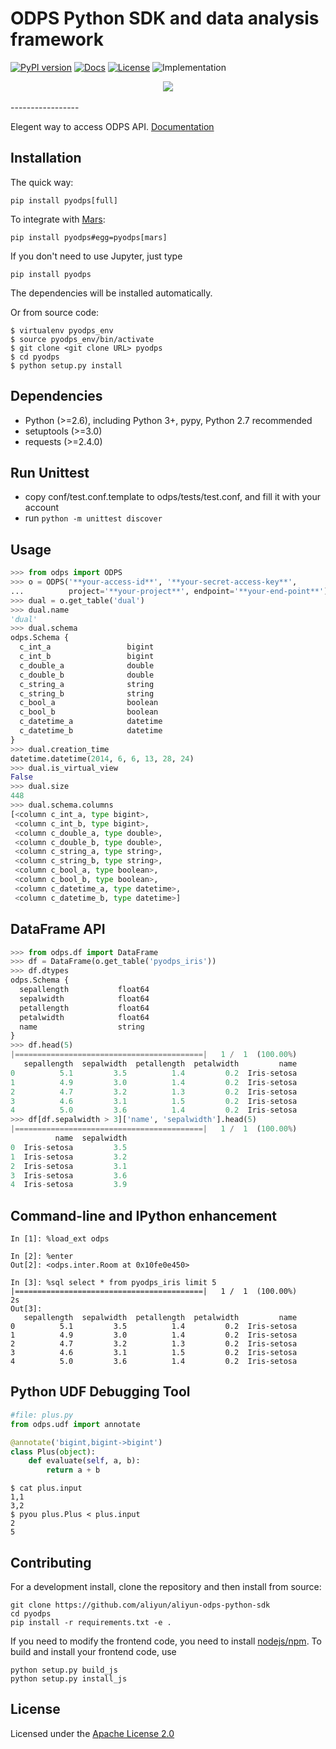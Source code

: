 # ODPS Python SDK and data analysis framework

[![PyPI version](https://img.shields.io/pypi/v/pyodps.svg?style=flat-square)](https://pypi.python.org/pypi/pyodps) [![Docs](https://img.shields.io/badge/docs-latest-brightgreen.svg?style=flat-square)](http://pyodps.readthedocs.org/) [![License](https://img.shields.io/pypi/l/pyodps.svg?style=flat-square)](https://github.com/aliyun/aliyun-odps-python-sdk/blob/master/License) ![Implementation](https://img.shields.io/pypi/implementation/pyodps.svg?style=flat-square)

<div align="center">
  <img src="http://pyodps.readthedocs.org/zh_CN/latest/_static/PyODPS.png"><br><br>
</div>
-----------------

Elegent way to access ODPS API. [Documentation](http://pyodps.readthedocs.org/)

## Installation

The quick way:

```
pip install pyodps[full]
```

To integrate with [Mars](https://docs.pymars.org/en/latest/):

```
pip install pyodps#egg=pyodps[mars]
```

If you don't need to use Jupyter, just type

```
pip install pyodps
```

The dependencies will be installed automatically.

Or from source code:

```shell
$ virtualenv pyodps_env
$ source pyodps_env/bin/activate
$ git clone <git clone URL> pyodps
$ cd pyodps
$ python setup.py install
```

## Dependencies

 * Python (>=2.6), including Python 3+, pypy, Python 2.7 recommended
 * setuptools (>=3.0)
 * requests (>=2.4.0)

## Run Unittest

- copy conf/test.conf.template to odps/tests/test.conf, and fill it with your account
- run `python -m unittest discover`

## Usage

```python
>>> from odps import ODPS
>>> o = ODPS('**your-access-id**', '**your-secret-access-key**',
...          project='**your-project**', endpoint='**your-end-point**')
>>> dual = o.get_table('dual')
>>> dual.name
'dual'
>>> dual.schema
odps.Schema {
  c_int_a                 bigint
  c_int_b                 bigint
  c_double_a              double
  c_double_b              double
  c_string_a              string
  c_string_b              string
  c_bool_a                boolean
  c_bool_b                boolean
  c_datetime_a            datetime
  c_datetime_b            datetime
}
>>> dual.creation_time
datetime.datetime(2014, 6, 6, 13, 28, 24)
>>> dual.is_virtual_view
False
>>> dual.size
448
>>> dual.schema.columns
[<column c_int_a, type bigint>,
 <column c_int_b, type bigint>,
 <column c_double_a, type double>,
 <column c_double_b, type double>,
 <column c_string_a, type string>,
 <column c_string_b, type string>,
 <column c_bool_a, type boolean>,
 <column c_bool_b, type boolean>,
 <column c_datetime_a, type datetime>,
 <column c_datetime_b, type datetime>]
```

## DataFrame API

```python
>>> from odps.df import DataFrame
>>> df = DataFrame(o.get_table('pyodps_iris'))
>>> df.dtypes
odps.Schema {
  sepallength           float64
  sepalwidth            float64
  petallength           float64
  petalwidth            float64
  name                  string
}
>>> df.head(5)
|==========================================|   1 /  1  (100.00%)         0s
   sepallength  sepalwidth  petallength  petalwidth         name
0          5.1         3.5          1.4         0.2  Iris-setosa
1          4.9         3.0          1.4         0.2  Iris-setosa
2          4.7         3.2          1.3         0.2  Iris-setosa
3          4.6         3.1          1.5         0.2  Iris-setosa
4          5.0         3.6          1.4         0.2  Iris-setosa
>>> df[df.sepalwidth > 3]['name', 'sepalwidth'].head(5)
|==========================================|   1 /  1  (100.00%)        12s
          name  sepalwidth
0  Iris-setosa         3.5
1  Iris-setosa         3.2
2  Iris-setosa         3.1
3  Iris-setosa         3.6
4  Iris-setosa         3.9
```

## Command-line and IPython enhancement

```
In [1]: %load_ext odps

In [2]: %enter
Out[2]: <odps.inter.Room at 0x10fe0e450>

In [3]: %sql select * from pyodps_iris limit 5
|==========================================|   1 /  1  (100.00%)         2s
Out[3]: 
   sepallength  sepalwidth  petallength  petalwidth         name
0          5.1         3.5          1.4         0.2  Iris-setosa
1          4.9         3.0          1.4         0.2  Iris-setosa
2          4.7         3.2          1.3         0.2  Iris-setosa
3          4.6         3.1          1.5         0.2  Iris-setosa
4          5.0         3.6          1.4         0.2  Iris-setosa
```

## Python UDF Debugging Tool

```python
#file: plus.py
from odps.udf import annotate

@annotate('bigint,bigint->bigint')
class Plus(object):
    def evaluate(self, a, b):
        return a + b
```

```
$ cat plus.input
1,1
3,2
$ pyou plus.Plus < plus.input
2
5
```

## Contributing

For a development install, clone the repository and then install from source:

```
git clone https://github.com/aliyun/aliyun-odps-python-sdk
cd pyodps
pip install -r requirements.txt -e .
```

If you need to modify the frontend code, you need to install [nodejs/npm](https://www.npmjs.com/). To build and
install your frontend code, use

```
python setup.py build_js
python setup.py install_js
```

## License

Licensed under the [Apache License 2.0](https://www.apache.org/licenses/LICENSE-2.0.html)
